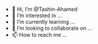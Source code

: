 - 👋 Hi, I’m @Tashin-Ahamed
- 👀 I’m interested in ...
- 🌱 I’m currently learning ...
- 💞️ I’m looking to collaborate on ...
- 📫 How to reach me ...

<!---[iOSCalculatorTutorial-main.zip](https://github.com/Tashin-Ahamed/Tashin-Ahamed/files/10297677/iOSCalculatorTutorial-main.zip)

Tashin-Ahamed/Tashin-Ahamed is a ✨ special ✨ repository because its `README.md` (this file) appears on your GitHub profile.
You can click the Preview link to take a look at your changes.
--->
